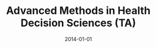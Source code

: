 ---
title: "Advanced Methods in Health Decision Sciences (TA)"
collection: teaching
type: "Teaching assistant"
permalink: /teaching/2014-advanced-methods
venue: "University of Minnesota"
date: 2014-01-01
location: "Minneapolis, Minnesota"
---